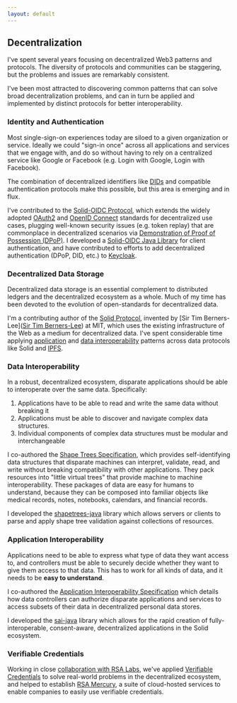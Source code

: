 ```yaml
---
layout: default
---
```


## Decentralization

I've spent several years focusing on decentralized Web3 patterns and protocols. 
The diversity of protocols and communities can be staggering, but the problems
and issues are remarkably consistent.

I've been most attracted to discovering common patterns that can
solve broad decentralization problems, and can in turn be applied and
implemented by distinct protocols for better interoperability.

### Identity and Authentication

Most single-sign-on experiences today are siloed to a given organization or
service. Ideally we could "sign-in once" across all applications and services that 
we engage with, and do so without having to rely on a centralized 
service like Google or Facebook (e.g. Login with Google, Login with Facebook).

The combination of decentralized identifiers like [DIDs](https://www.w3.org/TR/did-core/)
and compatible authentication protocols make this possible, but this area is
emerging and in flux.

I've contributed to the [Solid-OIDC Protocol](https://solid.github.io/solid-oidc/), 
which extends the widely adopted [OAuth2](https://www.rfc-editor.org/rfc/rfc6749) and 
[OpenID Connect](https://openid.net/specs/openid-connect-core-1_0.html) standards
for decentralized use cases, plugging well-known security issues (e.g. token replay)
that are commonplace in decentralized scenarios via 
[Demonstration of Proof of Possession (DPoP)](https://datatracker.ietf.org/doc/html/draft-ietf-oauth-dpop). 
I developed a [Solid-OIDC Java Library](#) for client authentication, and
have contributed to efforts to add decentralized authentication (DPoP, DID, etc.) 
to [Keycloak](https://keycloak.org).

### Decentralized Data Storage

Decentralized data storage is an essential complement to distributed ledgers and
the decentralized ecosystem as a whole. Much of my time has been devoted to
the evolution of open-standards for decentralized data.

I'm a contributing author of the [Solid Protocol](https://solidproject.org/TR/protocol),
invented by [Sir Tim Berners-Lee]([Sir Tim Berners-Lee](https://www.w3.org/People/Berners-Lee/)) 
at MIT, which uses the existing infrastructure of the 
Web as a medium for decentralized data. I've spent considerable time applying
[application](#application-interoperability) and [data interoperability](#data-interoperability) 
patterns across data protocols like Solid and [IPFS](https://ipfs.io).

### Data Interoperability

In a robust, decentralized ecosystem, disparate applications should be able
to interoperate over the same data. Specifically:

1. Applications have to be able to read and write the same data without breaking it
2. Applications must be able to discover and navigate complex data structures.
3. Individual components of complex data structures must be modular and interchangeable

I co-authored the [Shape Trees Specification](https://shapetrees.org/TR/specification),
which provides self-identifying data structures that disparate machines can interpret, 
validate, read, and write without breaking compatibility with other applications.
They pack resources into "little virtual trees" that provide machine to machine 
interoperability. These packages of data are easy for humans to understand, 
because they can be composed into familiar objects like medical records, notes, 
notebooks, calendars, and financial records. 

I developed the 
[shapetrees-java](https://github.com/janeirodigital/shapetrees-java)
library which allows servers or clients to parse and apply shape tree validation
against collections of resources.

### Application Interoperability

Applications need to be able to express what type of data
they want access to, and controllers must be able to securely decide whether
they want to give them access to that data. This has to work for all kinds of
data, and it needs to be <b>easy to understand</b>.

I co-authored the 
[Application Interoperability Specification](https://solid.github.io/data-interoperability-panel/specification/)
which details how data controllers can authorize disparate applications and
services to access subsets of their data in decentralized personal data stores.

I developed the
[sai-java](https://github.com/janeirodigital/sai-java)
library which allows for the rapid creation of fully-interoperable, consent-aware,
decentralized applications in the Solid ecosystem.

### Verifiable Credentials

Working in close [collaboration with RSA Labs](https://www.janeirodigital.com/blog/new-partnership-brings-enterprise-security-to-the-decentralized-web/),
we've applied [Verifiable Credentials](https://www.w3.org/TR/vc-data-model/) to
solve real-world problems in the decentralized ecosystem, and helped to establish
[RSA Mercury](https://mercury.rsalabs.com/), a suite of cloud-hosted services
to enable companies to easily use verifiable credentials.

